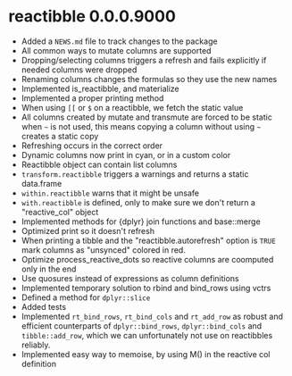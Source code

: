 # reactibble 0.0.0.9000

* Added a `NEWS.md` file to track changes to the package
* All common ways to mutate columns are supported
* Dropping/selecting columns triggers a refresh and fails explicitly if needed columns were dropped
* Renaming columns changes the formulas so they use the new names
* Implemented is_reactibble, and materialize
* Implemented a proper printing method
* When using `[[` or `$` on a reactibble, we fetch the static value
* All columns created by mutate and transmute are forced to be static when `~` is
  not used, this means copying a column without using `~` creates a static copy
* Refreshing occurs in the correct order
* Dynamic columns now print in cyan, or in a custom color
* Reactibble object can contain list columns
* `transform.reactibble` triggers a warnings and returns a static data.frame
* `within.reactibble` warns that it might be unsafe
* `with.reactibble` is defined, only to make sure we don't return a "reactive_col" object
* Implemented methods for {dplyr} join functions and base::merge
* Optimized print so it doesn't refresh
* When printing a tibble and the "reactibble.autorefresh" option is `TRUE` mark
  columns as "unsynced" colored in red.
* Optimize process_reactive_dots so reactive columns are coomputed only in the end
* Use quosures instead of expressions as column definitions
* Implemented temporary solution to rbind and bind_rows using vctrs
* Defined a method for `dplyr::slice`
* Added tests
* Implemented `rt_bind_rows`, `rt_bind_cols` and `rt_add_row` as robust and efficient counterparts
 of `dplyr::bind_rows`, `dplyr::bind_cols` and `tibble::add_row`, which we can unfortunately not use
 on reactibbles reliably.
* Implemented easy way to memoise, by using M() in the reactive col definition
